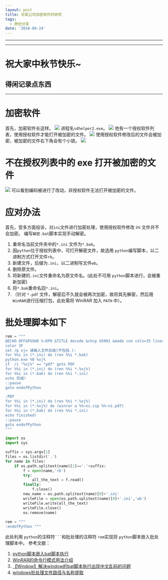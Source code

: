 ```yaml
---
layout: post
title: 对某公司加密软件的研究
tags:
  - 原创分享
date: '2018-09-24'
---
```

---
---
# 祝大家中秋节快乐~
## 得闲记录点东西
---
# 加密软件

首先，加密软件长这样。
![](http://ww1.sinaimg.cn/large/6db7045egy1fvktjbje7ej201d014a9t.jpg)
进程名`sdhelper2.exe`。
![](http://ww1.sinaimg.cn/large/6db7045egy1fvktm4d534j205000m0si.jpg)
他有一个授权软件列表，使用授权软件才能打开被加密的文件。
![](http://ww1.sinaimg.cn/large/6db7045egy1fvktqbwz82j20gt0bat9f.jpg)
使用授权软件修改后的文件会被加密，被加密的文件右下角会有个小锁。
![](http://ww1.sinaimg.cn/large/6db7045egy1fvktr8gupjj202201yq2q.jpg)

# 不在授权列表中的 exe 打开被加密的文件

![](http://ww1.sinaimg.cn/large/6db7045egy1fvktsl057pj20ib0jgn17.jpg)
可以看到编码被进行了改动，非授权软件无法打开被加密的文件。

# 应对办法

首先，受多方面投诉，对`ini`文件进行加密处理，使用授权软件修改 ini 文件并不会加密。
编写`解密.bat`脚本实现手动解密。
1. 重命名当前文件夹中的`*.ini` 文件为`*.bak`。 
2. 因`python`位于授权列表中，可打开解密文件，故选用 `python`编写脚本，以二进制方式打开文件`rb`。 
3. 新建文件，后缀为`.ini`，以二进制写文件`wb`。 
4. 删除原文件。 
5. 将新建的`.ini`文件重命名为原文件名。(此处不可用 `python`脚本进行，会被重新加密)  
6. 将`*.bak`重命名回`*.ini`。 
7. （针对 `*.pdf` 文件，解密后不久就会被再次加密，故将其先解密，然后用 `WinRAR`进行压缩打包，此处需将 WinRAR 加入 `PATH` 中）。 

# 批处理脚本如下
```python
rem = """
@ECHO OFF&PUSHD %~DP0 &TITLE decode &chcp 65001 &mode con cols=35 lines=8
color 3F
set /p xj= 请输入文件后缀(不包括.):
for %%i in (*.ini) do (ren %%i *.bak)
python.exe %0 %xj%
if  /i "%xj%" == "pdf" goto PDF
for %%i in (*.ini) do (ren %%i *.%xj%)
for %%i in (*.bak) do (ren %%i *.ini)
echo 完成!
::pause
goto endofPython

:PDF
for %%i in (*.ini) do (ren %%i *.%xj%)
for %%i in (*.%xj%) do (winrar a %%~ni.zip %%~ni.pdf)
for %%i in (*.bak) do (ren %%i *.ini)
echo finished!
::pause
goto endofPython
"""

import os
import sys

suffix = sys.argv[1]  
files = os.listdir('.')
for name in files:
    if os.path.splitext(name)[1]=='.'+suffix:
        f = open(name,'rb')
        try:
            all_the_text = f.read()
        finally:
            f.close()
        new_name = os.path.splitext(name)[0]+'.ini'
        writeFile = open(os.path.splitext(name)[0]+'.ini','wb')
        writeFile.write(all_the_text)
        writeFile.close()
        os.remove(name)  
  
rem = """
:endofPython """
``` 
此处利用 `python`的注释符` ``` `和批处理的注释符 `rem`实现将 `python`脚本嵌入批处理脚本中。
参考文献：
1. [python脚本嵌入bat脚本执行](https://wuchenxu.com/2016/04/26/python-srcipt-embedded-in-bat/) 
2. [WinRAR的命令行模式用法介绍](http://www.cnblogs.com/fetty/p/4769279.html) 
3. [【Window】解决window的bat脚本执行出现中文乱码的问题](https://blog.csdn.net/u013948858/article/details/81036079) 
4. [windows批处理文件路径与名称提取](http://www.voidcn.com/article/p-uhcgrtih-ta.html) 

